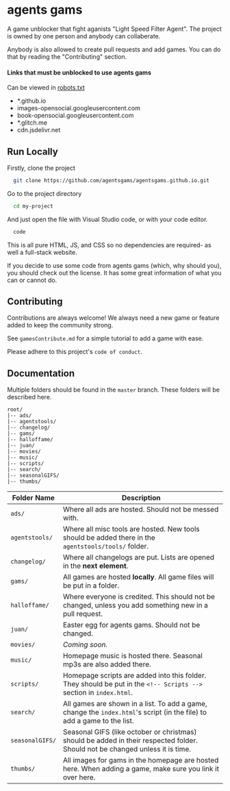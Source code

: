 
# agents gams

A game unblocker that fight aganists "Light Speed Filter Agent". The project is owned by one person and anybody can collaberate.

Anybody is also allowed to create pull requests and add games. You can do that by reading the "Contributing" section.

#### **Links that must be unblocked to use agents gams**
Can be viewed in [robots.txt](https://agentsgams.github.io/robots.txt)

- *.github.io
- images-opensocial.googleusercontent.com
- book-opensocial.googleusercontent.com
- *.glitch.me
- cdn.jsdelivr.net
## Run Locally

Firstly, clone the project

```bash
  git clone https://github.com/agentsgams/agentsgams.github.io.git
```

Go to the project directory

```bash
  cd my-project
```

And just open the file with Visual Studio code, or with your code editor.

```bash
  code
```

This is all pure HTML, JS, and CSS so no dependencies are required- as well a full-stack website.

If you decide to use some code from agents gams (which, why should you), you should check out the license. It has some great information of what you can or cannot do.
## Contributing

Contributions are always welcome! We always need a new game or feature added to keep the community strong.

See `gamesContribute.md` for a simple tutorial to add a game with ease.

Please adhere to this project's `code of conduct`.
## Documentation

Multiple folders should be found in the `master` branch. These folders will be described here.

```
root/
|-- ads/
|-- agentstools/
|-- changelog/
|-- gams/
|-- halloffame/
|-- juan/
|-- movies/
|-- music/
|-- scripts/
|-- search/
|-- seasonalGIFS/
|-- thumbs/
```

| Folder Name      | Description |
| ----------- | ----------- |
| `ads/`      | Where all ads are hosted. Should not be messed with.       |
| `agentstools/`   | Where all misc tools are hosted. New tools should be added there in the `agentstools/tools/` folder.        |
| `changelog/` | Where all changelogs are put. Lists are opened in the **next element**. |
| `gams/` | All games are hosted **locally**. All game files will be put in a folder. |
| `halloffame/` | Where everyone is credited. This should not be changed, unless you add something new in a pull request. |
| `juan/` | Easter egg for agents gams. Should not be changed. |
| `movies/` | *Coming soon.* |
| `music/` | Homepage music is hosted there. Seasonal mp3s are also added there. |
| `scripts/` | Homepage scripts are added into this folder. They should be put in the `<!-- Scripts -->` section in `index.html`. |
| `search/` | All games are shown in a list. To add a game, change the `index.html`'s script (in the file) to add a game to the list. |
| `seasonalGIFS/` | Seasonal GIFS (like october or christmas) should be added in their respected folder. Should not be changed unless it is time.|
| `thumbs/` | All images for gams in the homepage are hosted here. When adding a game, make sure you link it over here.|

